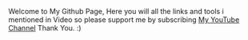 Welcome to My Github Page, Here you will all the links and tools i mentioned in Video so please support me by subscribing [My YouTube Channel](https://www.youtube.com/@RustinTech/featured) Thank You. :)
